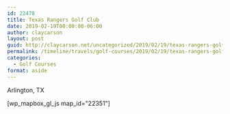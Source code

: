 ```yaml
---
id: 22478
title: Texas Rangers Golf Club
date: 2019-02-19T00:00:00-06:00
author: claycarson
layout: post
guid: http://claycarson.net/uncategorized/2019/02/19/texas-rangers-golf-club/
permalink: /timeline/travels/golf-courses/2019/02/19/texas-rangers-golf-club/
categories:
  - Golf Courses
format: aside
---
```

<div class="media-details">Arlington, TX</div>

[wp_mapbox_gl_js map_id="22351"]
